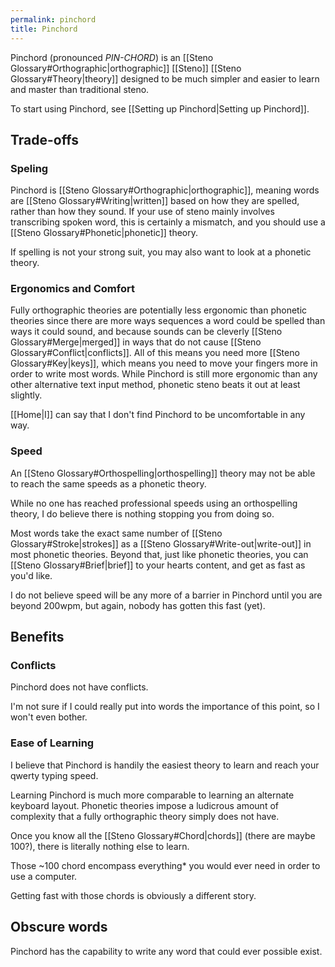 ```yaml
---
permalink: pinchord
title: Pinchord
---
```


Pinchord (pronounced _PIN-CHORD_) is an [[Steno Glossary#Orthographic|orthographic]] [[Steno]] [[Steno Glossary#Theory|theory]] designed to be much simpler and easier to learn and master than traditional steno.

To start using Pinchord, see [[Setting up Pinchord|Setting up Pinchord]].

## Trade-offs

### Speling

Pinchord is [[Steno Glossary#Orthographic|orthographic]], meaning words are [[Steno Glossary#Writing|written]] based on how they are spelled, rather than how they sound. If your use of steno mainly involves transcribing spoken word, this is certainly a mismatch, and you should use a [[Steno Glossary#Phonetic|phonetic]] theory.

If spelling is not your strong suit, you may also want to look at a phonetic theory.

### Ergonomics and Comfort

Fully orthographic theories are potentially less ergonomic than phonetic theories since there are more ways sequences a word could be spelled than ways it could sound, and because sounds can be cleverly [[Steno Glossary#Merge|merged]] in ways that do not cause [[Steno Glossary#Conflict|conflicts]]. All of this means you need more [[Steno Glossary#Key|keys]], which means you need to move your fingers more in order to write most words. While Pinchord is still more ergonomic than any other alternative text input method, phonetic steno beats it out at least slightly.

[[Home|I]] can say that I don't find Pinchord to be uncomfortable in any way.

### Speed

An [[Steno Glossary#Orthospelling|orthospelling]] theory may not be able to reach the same speeds as a phonetic theory.

While no one has reached professional speeds using an orthospelling theory, I do believe there is nothing stopping you from doing so.

Most words take the exact same number of [[Steno Glossary#Stroke|strokes]] as a [[Steno Glossary#Write-out|write-out]] in most phonetic theories. Beyond that, just like phonetic theories, you can [[Steno Glossary#Brief|brief]] to your hearts content, and get as fast as you'd like.

I do not believe speed will be any more of a barrier in Pinchord until you are beyond 200wpm, but again, nobody has gotten this fast (yet).

## Benefits

### Conflicts

Pinchord does not have conflicts.

I'm not sure if I could really put into words the importance of this point, so I won't even bother.

### Ease of Learning

I believe that Pinchord is handily the easiest theory to learn and reach your qwerty typing speed.

Learning Pinchord is much more comparable to learning an alternate keyboard layout. Phonetic theories impose a ludicrous amount of complexity that a fully orthographic theory simply does not have.

Once you know all the [[Steno Glossary#Chord|chords]] (there are maybe 100?), there is literally nothing else to learn.

Those ~100 chord encompass everything* you would ever need in order to use a computer.

Getting fast with those chords is obviously a different story.

## Obscure words

Pinchord has the capability to write any word that could ever possible exist.
